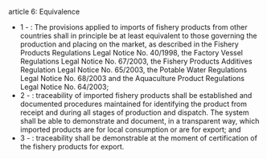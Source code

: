 article 6: Equivalence

<ul>
			<li>1 - : The provisions applied to imports of fishery products from other countries shall in principle be at least equivalent to those governing the production and placing on the market, as described in the Fishery Products Regulations Legal Notice No. 40&#x2F;1998, the Factory Vessel Regulations Legal Notice
No. 67&#x2F;2003, the Fishery Products Additives Regulation Legal Notice No. 65&#x2F;2003, the Potable Water Regulations Legal Notice No. 68&#x2F;2003 and the Aquaculture Product Regulations Legal Notice No. 64&#x2F;2003; <ul>
			</ul></li>			<li>2 - : traceability of imported fishery products shall be established and documented procedures maintained for identifying the product from receipt and during all stages of production and dispatch. The system shall be able to demonstrate and document, in a transparent way, which imported products are for local consumption or are for export; and<ul>
			</ul></li>			<li>3 - : traceability shall be demonstrable at the moment of certification of the fishery products for export.<ul>
			</ul></li></ul>
